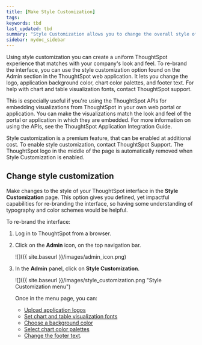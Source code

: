```yaml
---
title: [Make Style Customization]
tags:
keywords: tbd
last_updated: tbd
summary: "Style Customization allows you to change the overall style of your ThoughtSpot interface. "
sidebar: mydoc_sidebar
---
```

Using style customization you can create a uniform ThoughtSpot experience that matches with your company's look and feel. To re-brand the interface, you can use the style customization option found on the Admin section in the ThoughtSpot web application. It lets you change the logo, application background color, chart color palettes, and footer text. For help with chart and table visualization fonts, contact ThoughtSpot support.

This is especially useful if you're using the ThoughtSpot APIs for embedding visualizations from ThoughtSpot in your own web portal or application. You can make the visualizations match the look and feel of the portal or application in which they are embedded. For more information on using the APIs, see the ThoughtSpot Application Integration Guide.

Style customization is a premium feature, that can be enabled at additional cost. To enable style customization, contact ThoughtSpot Support. The ThoughtSpot logo in the middle of the page is automatically removed when Style Customization is enabled.


## Change style customization

Make changes to the style of your ThoughtSpot interface in the **Style Customization** page. This option gives you defined, yet impactful capabilities for re-branding the interface, so having some understanding of typography and color schemes would be helpful.

To re-brand the interface:

1. Log in to ThoughtSpot from a browser.
2. Click on the **Admin** icon, on the top navigation bar.

    ![]({{ site.baseurl }}/images/admin_icon.png)

3. In the **Admin** panel, click on **Style Customization**.

     ![]({{ site.baseurl }}/images/style_customization.png "Style Customization menu")

    Once in the menu page, you can:

    -   [Upload application logos](upload_application_logos.html#)
    -   [Set chart and table visualization fonts](set_chart_and_table_visualization_fonts.html#)
    -   [Choose a background color](choose_background_color.html#)
    -   [Select chart color palettes](select_chart_color_palettes.html#)
    -   [Change the footer text](change_the_footer_text.html#).
